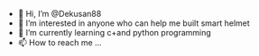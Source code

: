 - 👋 Hi, I’m @Dekusan88
- 👀 I’m interested in anyone who can help me built smart helmet
- 🌱 I’m currently learning c+and python programming
- 📫 How to reach me ...

<!---
Dekusan88/Dekusan88 is a ✨ special ✨ repository because its `README.md` (this file) appears on your GitHub profile.
You can click the Preview link to take a look at your changes.
--->
